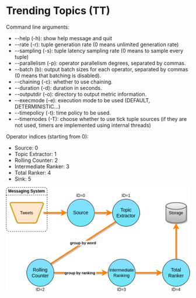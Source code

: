 # Trending Topics (TT)

Command line arguments:

* --help (-h): show help message and quit
* --rate (-r): tuple generation rate (0 means unlimited generation rate)
* --sampling (-s): tuple latency sampling rate (0 means to sample every tuple)
* --parallelism (-p): operator parallelism degrees, separated by commas.
* --batch (b): output batch sizes for each operator, separated by commas (0
means that batching is disabled).
* --chaining (-c): whether to use chaining.
* --duration (-d): duration in seconds.
* --outputdir (-o): directory to output metric information.
* --execmode (-e): execution mode to be used (DEFAULT, DETERMINISTIC...)
* --timepolicy (-t): time policy to be used.
* --timernodes (-T): choose whether to use tick tuple sources (if they are not
  used, timers are implemented using internal threads)

Operator indices (starting from 0):

* Source: 0
* Topic Extractor: 1
* Rolling Counter: 2
* Intermediate Ranker: 3
* Total Ranker: 4
* Sink: 5

![](tt.png)
